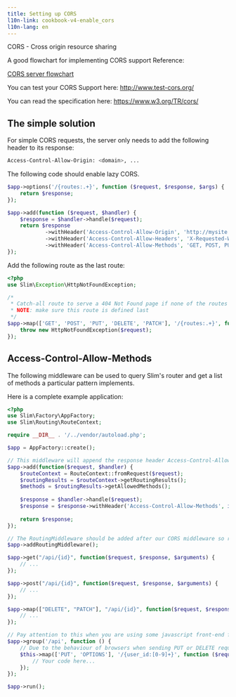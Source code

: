 ```yaml
---
title: Setting up CORS
l10n-link: cookbook-v4-enable_cors
l10n-lang: en
---
```


CORS - Cross origin resource sharing

A good flowchart for implementing CORS support Reference:

[CORS server flowchart](http://www.html5rocks.com/static/images/cors_server_flowchart.png)

You can test your CORS Support here: http://www.test-cors.org/

You can read the specification here: https://www.w3.org/TR/cors/


## The simple solution

For simple CORS requests, the server only needs to add the following header to its response:

```bash
Access-Control-Allow-Origin: <domain>, ... 
```

The following code should enable lazy CORS.

```php
$app->options('/{routes:.+}', function ($request, $response, $args) {
    return $response;
});

$app->add(function ($request, $handler) {
    $response = $handler->handle($request);
    return $response
            ->withHeader('Access-Control-Allow-Origin', 'http://mysite')
            ->withHeader('Access-Control-Allow-Headers', 'X-Requested-With, Content-Type, Accept, Origin, Authorization')
            ->withHeader('Access-Control-Allow-Methods', 'GET, POST, PUT, DELETE, PATCH, OPTIONS');
});
```

Add the following route as the last route:

```php
<?php
use Slim\Exception\HttpNotFoundException;

/*
 * Catch-all route to serve a 404 Not Found page if none of the routes match
 * NOTE: make sure this route is defined last
 */
$app->map(['GET', 'POST', 'PUT', 'DELETE', 'PATCH'], '/{routes:.+}', function ($request, $response) {
    throw new HttpNotFoundException($request);
});
```


## Access-Control-Allow-Methods

The following middleware can be used to query Slim's router and get a list of methods a particular pattern implements.

Here is a complete example application:

```php
<?php
use Slim\Factory\AppFactory;
use Slim\Routing\RouteContext;

require __DIR__ . '/../vendor/autoload.php';

$app = AppFactory::create();

// This middleware will append the response header Access-Control-Allow-Methods with all allowed methods
$app->add(function($request, $handler) {
    $routeContext = RouteContext::fromRequest($request);
    $routingResults = $routeContext->getRoutingResults();
    $methods = $routingResults->getAllowedMethods();
    
    $response = $handler->handle($request);
    $response = $response->withHeader('Access-Control-Allow-Methods', implode(",", $methods));
    
    return $response;
});

// The RoutingMiddleware should be added after our CORS middleware so routing is performed first
$app->addRoutingMiddleware();

$app->get("/api/{id}", function($request, $response, $arguments) {
    // ...
});

$app->post("/api/{id}", function($request, $response, $arguments) {
    // ...
});

$app->map(["DELETE", "PATCH"], "/api/{id}", function($request, $response, $arguments) {
    // ...
});

// Pay attention to this when you are using some javascript front-end framework and you are using groups in slim php
$app->group('/api', function () {
    // Due to the behaviour of browsers when sending PUT or DELETE request, you must add the OPTIONS method. Read about preflight.
    $this->map(['PUT', 'OPTIONS'], '/{user_id:[0-9]+}', function ($request, $response, $arguments) {
        // Your code here...
    });
});

$app->run();
```
